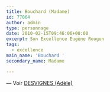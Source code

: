 ```yaml
---
title: Bouchard (Madame)
id: 77064
author: admin
type: personnage
date: 2010-02-15T09:46:06+00:00
excerpt: Son Excellence Eugène Rougon
tags:
  - excellence
main_name: 'Bouchard '
secondary_name: Madame

---
```

— Voir [DESVIGNES (Adèle)][1]

 [1]: http://